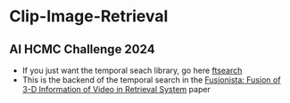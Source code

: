 # Clip-Image-Retrieval
## AI HCMC Challenge 2024

- If you just want the temporal seach library, go here [ftsearch](https://github.com/Museum7432/ftsearch)
- This is the backend of the temporal search in the [Fusionista: Fusion of 3-D Information of Video in Retrieval System](https://doi.org/10.1007/978-981-96-2074-6_33) paper


